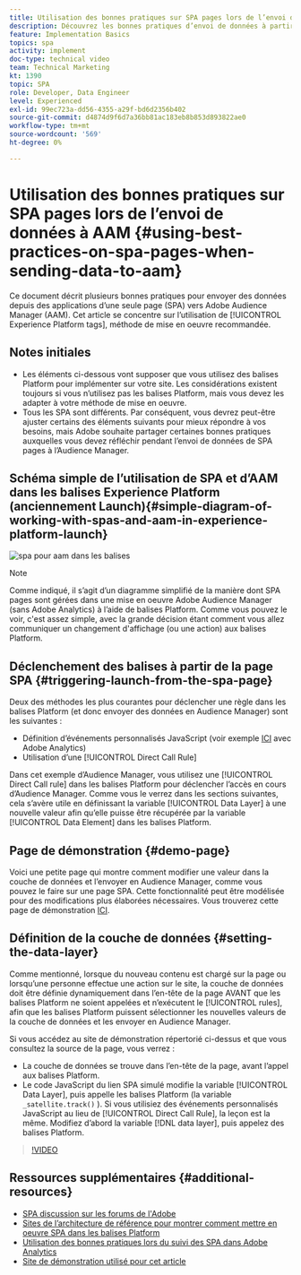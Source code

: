 ```yaml
---
title: Utilisation des bonnes pratiques sur SPA pages lors de l’envoi de données à AAM
description: Découvrez les bonnes pratiques d’envoi de données à partir d’applications d’une seule page (SPA) vers Adobe Audience Manager (AAM). Cet article se concentre sur l’utilisation des balises Experience Platform, la méthode de mise en oeuvre recommandée.
feature: Implementation Basics
topics: spa
activity: implement
doc-type: technical video
team: Technical Marketing
kt: 1390
topic: SPA
role: Developer, Data Engineer
level: Experienced
exl-id: 99ec723a-dd56-4355-a29f-bd6d2356b402
source-git-commit: d4874d9f6d7a36bb81ac183eb8b853d893822ae0
workflow-type: tm+mt
source-wordcount: '569'
ht-degree: 0%

---
```


# Utilisation des bonnes pratiques sur SPA pages lors de l’envoi de données à AAM {#using-best-practices-on-spa-pages-when-sending-data-to-aam}

Ce document décrit plusieurs bonnes pratiques pour envoyer des données depuis des applications d’une seule page (SPA) vers Adobe Audience Manager (AAM). Cet article se concentre sur l’utilisation de [!UICONTROL Experience Platform tags], méthode de mise en oeuvre recommandée.

## Notes initiales

* Les éléments ci-dessous vont supposer que vous utilisez des balises Platform pour implémenter sur votre site. Les considérations existent toujours si vous n’utilisez pas les balises Platform, mais vous devez les adapter à votre méthode de mise en oeuvre.
* Tous les SPA sont différents. Par conséquent, vous devrez peut-être ajuster certains des éléments suivants pour mieux répondre à vos besoins, mais Adobe souhaite partager certaines bonnes pratiques auxquelles vous devez réfléchir pendant l’envoi de données de SPA pages à l’Audience Manager.

## Schéma simple de l’utilisation de SPA et d’AAM dans les balises Experience Platform (anciennement Launch){#simple-diagram-of-working-with-spas-and-aam-in-experience-platform-launch}

![spa pour aam dans les balises](assets/spa_for_aam_in_launch.png)

>[!NOTE]
>Comme indiqué, il s’agit d’un diagramme simplifié de la manière dont SPA pages sont gérées dans une mise en oeuvre Adobe Audience Manager (sans Adobe Analytics) à l’aide de balises Platform. Comme vous pouvez le voir, c&#39;est assez simple, avec la grande décision étant comment vous allez communiquer un changement d&#39;affichage (ou une action) aux balises Platform.

## Déclenchement des balises à partir de la page SPA {#triggering-launch-from-the-spa-page}

Deux des méthodes les plus courantes pour déclencher une règle dans les balises Platform (et donc envoyer des données en Audience Manager) sont les suivantes :

* Définition d’événements personnalisés JavaScript (voir exemple [ICI](https://helpx.adobe.com/analytics/kt/using/spa-analytics-best-practices-feature-video-use.html) avec Adobe Analytics)
* Utilisation d’une [!UICONTROL Direct Call Rule]

Dans cet exemple d’Audience Manager, vous utilisez une [!UICONTROL Direct Call rule] dans les balises Platform pour déclencher l’accès en cours d’Audience Manager. Comme vous le verrez dans les sections suivantes, cela s’avère utile en définissant la variable [!UICONTROL Data Layer] à une nouvelle valeur afin qu’elle puisse être récupérée par la variable [!UICONTROL Data Element] dans les balises Platform.

## Page de démonstration {#demo-page}

Voici une petite page qui montre comment modifier une valeur dans la couche de données et l’envoyer en Audience Manager, comme vous pouvez le faire sur une page SPA. Cette fonctionnalité peut être modélisée pour des modifications plus élaborées nécessaires. Vous trouverez cette page de démonstration [ICI](https://aam.enablementadobe.com/SPA-Launch.html).

## Définition de la couche de données {#setting-the-data-layer}

Comme mentionné, lorsque du nouveau contenu est chargé sur la page ou lorsqu’une personne effectue une action sur le site, la couche de données doit être définie dynamiquement dans l’en-tête de la page AVANT que les balises Platform ne soient appelées et n’exécutent le [!UICONTROL rules], afin que les balises Platform puissent sélectionner les nouvelles valeurs de la couche de données et les envoyer en Audience Manager.

Si vous accédez au site de démonstration répertorié ci-dessus et que vous consultez la source de la page, vous verrez :

* La couche de données se trouve dans l’en-tête de la page, avant l’appel aux balises Platform.
* Le code JavaScript du lien SPA simulé modifie la variable [!UICONTROL Data Layer], puis appelle les balises Platform (la variable `_satellite.track()` ). Si vous utilisiez des événements personnalisés JavaScript au lieu de [!UICONTROL Direct Call Rule], la leçon est la même. Modifiez d’abord la variable [!DNL data layer], puis appelez des balises Platform.

>[!VIDEO](https://video.tv.adobe.com/v/23322/?quality=12)

## Ressources supplémentaires {#additional-resources}

* [SPA discussion sur les forums de l&#39;Adobe](https://forums.adobe.com/thread/2451022)
* [Sites de l’architecture de référence pour montrer comment mettre en oeuvre SPA dans les balises Platform](https://helpx.adobe.com/experience-manager/kt/integration/using/launch-reference-architecture-SPA-tutorial-implement.html)
* [Utilisation des bonnes pratiques lors du suivi des SPA dans Adobe Analytics](https://helpx.adobe.com/analytics/kt/using/spa-analytics-best-practices-feature-video-use.html)
* [Site de démonstration utilisé pour cet article](https://aam.enablementadobe.com/SPA-Launch.html)
